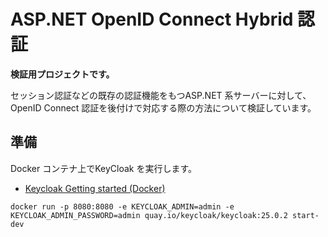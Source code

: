 # ASP.NET OpenID Connect Hybrid 認証

**検証用プロジェクトです。**

セッション認証などの既存の認証機能をもつASP.NET 系サーバーに対して、OpenID Connect 認証を後付けで対応する際の方法について検証しています。

## 準備

Docker コンテナ上でKeyCloak を実行します。

- [Keycloak Getting started (Docker)](https://www.keycloak.org/getting-started/getting-started-docker)

```shell
docker run -p 8080:8080 -e KEYCLOAK_ADMIN=admin -e KEYCLOAK_ADMIN_PASSWORD=admin quay.io/keycloak/keycloak:25.0.2 start-dev
```
